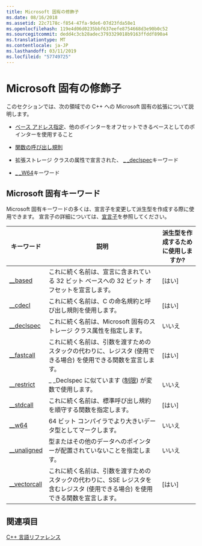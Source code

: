 ```yaml
---
title: Microsoft 固有の修飾子
ms.date: 08/16/2018
ms.assetid: 22c7178c-f854-47fa-9de6-07d23fda58e1
ms.openlocfilehash: 119e4d06d0235bbf637eefe8754668d3e90b0c52
ms.sourcegitcommit: dedd4c3cb28adec3793329018b9163ffddf890a4
ms.translationtype: MT
ms.contentlocale: ja-JP
ms.lasthandoff: 03/11/2019
ms.locfileid: "57749725"
---
```

# <a name="microsoft-specific-modifiers"></a>Microsoft 固有の修飾子

このセクションでは、次の領域での C++ への Microsoft 固有の拡張について説明します。

- [ベース アドレス指定](based-addressing.md)、他のポインターをオフセットできるベースとしてのポインターを使用すること

- [関数の呼び出し規則](calling-conventions.md)

- 拡張ストレージ クラスの属性で宣言された、 [_ _declspec](declspec.md)キーワード

- [_ _W64](w64.md)キーワード

## <a name="microsoft-specific-keywords"></a>Microsoft 固有キーワード

Microsoft 固有キーワードの多くは、宣言子を変更して派生型を作成する際に使用できます。 宣言子の詳細については、[宣言子](overview-of-declarators.md)を参照してください。

|キーワード|説明|派生型を作成するために使用しますか?|
|-------------|-------------|---------------------------------|
|[__based](based-grammar.md)|これに続く名前は、宣言に含まれている 32 ビット ベースへの 32 ビット オフセットを宣言します。|[はい]|
|[__cdecl](cdecl.md)|これに続く名前は、C の命名規約と呼び出し規則を使用します。|[はい]|
|[__declspec](declspec.md)|これに続く名前は、Microsoft 固有のストレージ クラス属性を指定します。|いいえ|
|[__fastcall](fastcall.md)|これに続く名前は、引数を渡すためのスタックの代わりに、レジスタ (使用できる場合) を使用できる関数を宣言します。|[はい]|
|[__restrict](extension-restrict.md)|_ _Declspec に似ています ([制限](restrict.md)) が変数で使用します。|いいえ|
|[__stdcall](stdcall.md)|これに続く名前は、標準呼び出し規約を順守する関数を指定します。|[はい]|
|[__w64](w64.md)|64 ビット コンパイラでより大きいデータ型としてマークします。|いいえ|
|[__unaligned](unaligned.md)|型またはその他のデータへのポインターが配置されていないことを指定します。|いいえ|
|[__vectorcall](vectorcall.md)|これに続く名前は、引数を渡すためのスタックの代わりに、SSE レジスタを含むレジスタ (使用できる場合) を使用できる関数を宣言します。|[はい]|

## <a name="see-also"></a>関連項目

[C++ 言語リファレンス](cpp-language-reference.md)
